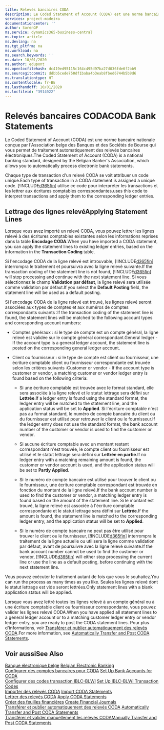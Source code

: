 ```yaml
---
title: Relevés bancaires CODA
description: Le Coded Statement of Account (CODA) est une norme bancaire nationale conçue par l'Association belge des Banques et des Sociétés de Bourse qui vous permet de traitement automatiquement des relevés bancaires électroniques.
services: project-madeira
documentationcenter: ''
author: SorenGP
ms.service: dynamics365-business-central
ms.topic: article
ms.devlang: na
ms.tgt_pltfrm: na
ms.workload: na
ms.search.keywords: ''
ms.date: 10/01/2020
ms.author: edupont
ms.openlocfilehash: dc419ed95115c164c495d97ba27d036fde6f2bb9
ms.sourcegitcommit: ddbb5cede750df1baba4b3eab8fbed6744b5b9d6
ms.translationtype: HT
ms.contentlocale: fr-BE
ms.lasthandoff: 10/01/2020
ms.locfileid: "3914022"
---
```

# <a name="coda-bank-statements"></a><span data-ttu-id="a0d0a-103">Relevés bancaires CODA</span><span class="sxs-lookup"><span data-stu-id="a0d0a-103">CODA Bank Statements</span></span>
<span data-ttu-id="a0d0a-104">Le Coded Statement of Account (CODA) est une norme bancaire nationale conçue par l'Association belge des Banques et des Sociétés de Bourse qui vous permet de traitement automatiquement des relevés bancaires électroniques.</span><span class="sxs-lookup"><span data-stu-id="a0d0a-104">The Coded Statement of Account (CODA) is a national banking standard, designed by the Belgian Banker's Association, which allows you to automatically process electronic bank statements.</span></span>  

<span data-ttu-id="a0d0a-105">Chaque type de transaction d'un relevé CODA se voit attribuer un code unique.</span><span class="sxs-lookup"><span data-stu-id="a0d0a-105">Each type of transaction in a CODA statement is assigned a unique code.</span></span> [!INCLUDE[d365fin](../../includes/d365fin_md.md)] <span data-ttu-id="a0d0a-106">utilise ce code pour interpréter les transactions et les lettrer aux écritures comptables correspondantes.</span><span class="sxs-lookup"><span data-stu-id="a0d0a-106">uses this code to interpret transactions and apply them to the corresponding ledger entries.</span></span>  

## <a name="applying-statement-lines"></a><span data-ttu-id="a0d0a-107">Lettrage des lignes relevé</span><span class="sxs-lookup"><span data-stu-id="a0d0a-107">Applying Statement Lines</span></span>  
<span data-ttu-id="a0d0a-108">Lorsque vous avez importé un relevé CODA, vous pouvez lettrer les lignes relevé à des écritures comptables existantes selon les informations reprises dans la table **Encodage CODA**.</span><span class="sxs-lookup"><span data-stu-id="a0d0a-108">When you have imported a CODA statement, you can apply the statement lines to existing ledger entries, based on the information in the **Transaction Coding** table.</span></span>  

<span data-ttu-id="a0d0a-109">Si l'encodage CODA de la ligne relevé est introuvable, [!INCLUDE[d365fin](../../includes/d365fin_md.md)] interrompra le traitement et poursuivra avec la ligne relevé suivante.</span><span class="sxs-lookup"><span data-stu-id="a0d0a-109">If the transaction coding of the statement line is not found, [!INCLUDE[d365fin](../../includes/d365fin_md.md)] will stop processing and continue with the next statement line.</span></span> <span data-ttu-id="a0d0a-110">Si vous sélectionnez le champ **Validation par défaut**, la ligne relevé sera utilisée comme validation par défaut.</span><span class="sxs-lookup"><span data-stu-id="a0d0a-110">If you select the **Default Posting** field, the statement line will be used as a default posting.</span></span>  

<span data-ttu-id="a0d0a-111">Si l'encodage CODA de la ligne relevé est trouvé, les lignes relevé seront associées aux types de comptes et aux numéros de comptes correspondants suivants :</span><span class="sxs-lookup"><span data-stu-id="a0d0a-111">If the transaction coding of the statement line is found, the statement lines will be matched to the following account types and corresponding account numbers:</span></span>  

- <span data-ttu-id="a0d0a-112">Comptes généraux : si le type de compte est un compte général, la ligne relevé est validée sur le compte général correspondant.</span><span class="sxs-lookup"><span data-stu-id="a0d0a-112">General ledger - If the account type is a general ledger account, the statement line is posted on the corresponding general ledger account.</span></span>  

- <span data-ttu-id="a0d0a-113">Client ou fournisseur : si le type de compte est client ou fournisseur, une écriture comptable client ou fournisseur correspondante est trouvée selon les critères suivants :</span><span class="sxs-lookup"><span data-stu-id="a0d0a-113">Customer or vendor - If the account type is customer or vendor, a matching customer or vendor ledger entry is found based on the following criteria:</span></span>  

    - <span data-ttu-id="a0d0a-114">Si une écriture comptable est trouvée avec le format standard, elle sera associée à la ligne relevé et le statut lettrage sera défini sur **Lettrée**.</span><span class="sxs-lookup"><span data-stu-id="a0d0a-114">If a ledger entry is found using the standard format, the ledger entry will be matched to the statement line, and the application status will be set to **Applied**.</span></span> <span data-ttu-id="a0d0a-115">Si l'écriture comptable n'est pas au format standard, le numéro de compte bancaire du client ou du fournisseur est utilisé pour retrouver le client ou le fournisseur.</span><span class="sxs-lookup"><span data-stu-id="a0d0a-115">If the ledger entry does not use the standard format, the bank account number of the customer or vendor is used to find the customer or vendor.</span></span>  

    - <span data-ttu-id="a0d0a-116">Si aucune écriture comptable avec un montant restant correspondant n'est trouvée, le compte client ou fournisseur est utilisé et le statut lettrage sera défini sur **Lettrée en partie**.</span><span class="sxs-lookup"><span data-stu-id="a0d0a-116">If no ledger entry with a matching remaining amount is found, the customer or vendor account is used, and the application status will be set to **Partly Applied**.</span></span>  

    - <span data-ttu-id="a0d0a-117">Si le numéro de compte bancaire est utilisé pour trouver le client ou le fournisseur, une écriture comptable correspondant est trouvée en fonction du montant de la ligne relevé.</span><span class="sxs-lookup"><span data-stu-id="a0d0a-117">If the bank account number is used to find the customer or vendor, a matching ledger entry is found based on the amount of the statement line.</span></span> <span data-ttu-id="a0d0a-118">Si le montant est trouvé, la ligne relevé est associée à l'écriture comptable correspondante et le statut lettrage sera défini sur **Lettrée**.</span><span class="sxs-lookup"><span data-stu-id="a0d0a-118">If the amount is found, the statement line is matched to the corresponding ledger entry, and the application status will be set to **Applied**.</span></span>  

    - <span data-ttu-id="a0d0a-119">Si le numéro de compte bancaire ne peut pas être utilisé pour trouver le client ou le fournisseur, [!INCLUDE[d365fin](../../includes/d365fin_md.md)] interrompra le traitement de la ligne actuelle ou utilisera la ligne comme validation par défaut, avant de poursuivre avec la ligne relevé suivante.</span><span class="sxs-lookup"><span data-stu-id="a0d0a-119">If the bank account number cannot be used to find the customer or vendor, [!INCLUDE[d365fin](../../includes/d365fin_md.md)] will either stop processing the current line or use the line as a default posting, before continuing with the next statement line.</span></span>  

<span data-ttu-id="a0d0a-120">Vous pouvez exécuter le traitement autant de fois que vous le souhaitez.</span><span class="sxs-lookup"><span data-stu-id="a0d0a-120">You can run the process as many times as you like.</span></span> <span data-ttu-id="a0d0a-121">Seules les lignes relevé dont le statut lettrage est vide seront lettrées.</span><span class="sxs-lookup"><span data-stu-id="a0d0a-121">Only statement lines with a blank application status will be applied.</span></span>  

<span data-ttu-id="a0d0a-122">Lorsque vous avez lettré toutes les lignes relevé à un compte général ou à une écriture comptable client ou fournisseur correspondante, vous pouvez valider les lignes relevé CODA.</span><span class="sxs-lookup"><span data-stu-id="a0d0a-122">When you have applied all statement lines to a general ledger account or to a matching customer ledger entry or vendor ledger entry, you are ready to post the CODA statement lines.</span></span> <span data-ttu-id="a0d0a-123">Pour plus d'informations, voir [Transférer et publier automatiquement des relevés CODA](how-to-manually-transfer-and-post-coda-statements.md).</span><span class="sxs-lookup"><span data-stu-id="a0d0a-123">For more information, see [Automatically Transfer and Post CODA Statements](how-to-manually-transfer-and-post-coda-statements.md).</span></span>  

## <a name="see-also"></a><span data-ttu-id="a0d0a-124">Voir aussi</span><span class="sxs-lookup"><span data-stu-id="a0d0a-124">See Also</span></span>  
 <span data-ttu-id="a0d0a-125">[Banque électronique belge](belgian-electronic-banking.md) </span><span class="sxs-lookup"><span data-stu-id="a0d0a-125">[Belgian Electronic Banking](belgian-electronic-banking.md) </span></span>  
 <span data-ttu-id="a0d0a-126">[Configurer des comptes bancaires pour CODA](how-to-set-up-bank-accounts-for-coda.md) </span><span class="sxs-lookup"><span data-stu-id="a0d0a-126">[Set Up Bank Accounts for CODA](how-to-set-up-bank-accounts-for-coda.md) </span></span>  
 <span data-ttu-id="a0d0a-127">[Configurer des codes transaction IBLC-BLWI](how-to-set-up-iblc-blwi-transaction-codes.md) </span><span class="sxs-lookup"><span data-stu-id="a0d0a-127">[Set Up IBLC-BLWI Transaction Codes](how-to-set-up-iblc-blwi-transaction-codes.md) </span></span>  
 <span data-ttu-id="a0d0a-128">[Importer des relevés CODA](how-to-import-coda-statements.md) </span><span class="sxs-lookup"><span data-stu-id="a0d0a-128">[Import CODA Statements](how-to-import-coda-statements.md) </span></span>  
 <span data-ttu-id="a0d0a-129">[Lettrer des relevés CODA](how-to-apply-coda-statements.md) </span><span class="sxs-lookup"><span data-stu-id="a0d0a-129">[Apply CODA Statements](how-to-apply-coda-statements.md) </span></span>  
 <span data-ttu-id="a0d0a-130">[Créer des feuilles financières](how-to-create-financial-journals.md) </span><span class="sxs-lookup"><span data-stu-id="a0d0a-130">[Create Financial Journals](how-to-create-financial-journals.md) </span></span>  
 <span data-ttu-id="a0d0a-131">[Transférer et publier automatiquement des relevés CODA](how-to-automatically-transfer-and-post-coda-statements.md) </span><span class="sxs-lookup"><span data-stu-id="a0d0a-131">[Automatically Transfer and Post CODA Statements](how-to-automatically-transfer-and-post-coda-statements.md) </span></span>  
 [<span data-ttu-id="a0d0a-132">Transférer et valider manuellement les relevés CODA</span><span class="sxs-lookup"><span data-stu-id="a0d0a-132">Manually Transfer and Post CODA Statements</span></span>](how-to-manually-transfer-and-post-coda-statements.md)
